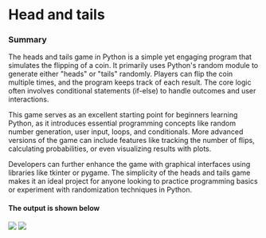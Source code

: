 <h1>
  Head and tails
</h1>
<h3>
  Summary 
</h3>
<p>
  The heads and tails game in Python is a simple yet engaging program that simulates the flipping of a coin. It primarily uses Python's random module to generate either "heads" or "tails" randomly. Players can flip the coin multiple times, and the program keeps track of each result. The core logic often involves conditional statements (if-else) to handle outcomes and user interactions.

This game serves as an excellent starting point for beginners learning Python, as it introduces essential programming concepts like random number generation, user input, loops, and conditionals. More advanced versions of the game can include features like tracking the number of flips, calculating probabilities, or even visualizing results with plots.

Developers can further enhance the game with graphical interfaces using libraries like tkinter or pygame. The simplicity of the heads and tails game makes it an ideal project for anyone looking to practice programming basics or experiment with randomization techniques in Python.
</p>
<h4>
  The output is shown below
</h4>
<img src = "output1.png">
<img src  = "output2.png">
